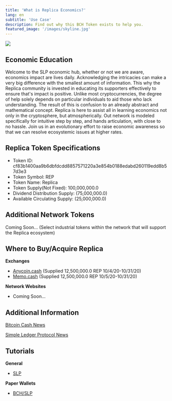 ```yaml
---
title: 'What is Replica Economics?'
lang: en
subtitle: 'Use Case'
description: Find out why this BCH Token exists to help you.
featured_image: '/images/skyline.jpg'
---
```


![](../images/replica_logo_2.jpeg)

## Economic Education

Welcome to the SLP economic hub, whether or not we are aware, economics impact are lives daily. Acknowledging the intricacies can make a very big difference with the smallest amount of information. This why the Replica community is invested in educating its supporters effectively to ensure that's impact is positive. Unlike most cryptocurrencies, the degree of help solely depends on particular individuals to aid those who lack understanding. The result of this is confusion to an already abstract and mathematical concept. Replica is here to assist all in learning economics not only in the cryptosphere, but atmospherically. Out network is modeled specifically for intuitive step by step, and hands articulation, with close to no hassle. Join us in an evolutionary effort to raise economic awareness so that we can resolve ecosystemic issues at higher rates.


## Replica Token Specifications

+ Token ID: cf83b1400aa9b6dbfdcdd8857571220a3e854b0188edabd260119edd8b57d3e3
+ Token Symbol: REP
+ Token Name: Replica
+ Token Supply(Not Fixed): 100,000,000.0
+ Dividend Distribution Supply: (75,000,000.0)
+ Available Circulating Supply: (25,000,000.0)

## Additional Network Tokens

Coming Soon...
(Select industrial tokens within the network that will support the Replica ecosystem)


## Where to Buy/Acquire Replica

**Exchanges**
  * [Anycoin.cash](https://www.anycoin.cash/)
   (Supplied 12,500,000.0 REP 10/4/20-10/31/20)
  * [Memo.cash](https://memo.cash/token/cf83b1400aa9b6dbfdcdd8857571220a3e854b0188edabd260119edd8b57d3e3?for-sale)
   (Supplied 12,500,000.0 REP 10/5/20-10/31/20)
   
**Network Websites**
  * Coming Soon...
    
## Additional Information

[Bitcoin Cash News](https://news.bitcoin.com/)

[Simple Ledger Protocol News](https://simpleledger.cash/blog/)

## Tutorials

**General**
 * [SLP](https://www.youtube.com/playlist?list=PLRrNLF1aV3rt-MQKnLLM9RP7Wtr84UtNh)
 
**Paper Wallets**
 * [BCH/SLP](https://www.youtube.com/playlist?list=PLRrNLF1aV3rt-MQKnLLM9RP7Wtr84UtNh)
